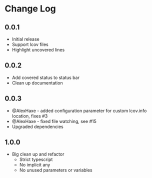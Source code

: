 # Change Log

## 0.0.1
- Initial release
- Support lcov files
- Highlight uncovered lines

## 0.0.2
- Add covered status to status bar
- Clean up documentation

## 0.0.3
- @AlexHaxe - added configuration parameter for custom lcov.info location, fixes #3
- @AlexHaxe - fixed file watching, see #15
- Upgraded dependencies

## 1.0.0
- Big clean up and refactor
  - Strict typescript
  - No implicit any
  - No unused parameters or variables
